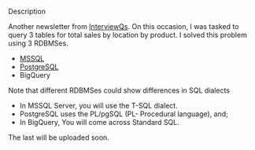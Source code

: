 Description

Another newsletter from [InterviewQs](https://www.interviewqs.com/). On this occasion, I was tasked to query 3 tables for total sales by location by product. I solved this problem using 3 RDBMSes.

* [MSSQL](https://github.com/PaulinaJohn/Total_grocery_sales-SQL-InterviewQs/blob/main/interviewQS-answer.sql)
* [PostgreSQL](https://github.com/PaulinaJohn/InterviewQs-Total_Grocery_Sales-SQL/blob/main/Total_Grocery_Sales-%20PostgreSQL.sql)
* BigQuery

Note that different RDBMSes could show differences in SQL dialects

* In MSSQL Server, you will use the T-SQL dialect.
* PostgreSQL uses the PL/pgSQL (PL- Procedural language), and;
* In BigQuery, You will come across Standard SQL.

The last will be uploaded soon.
